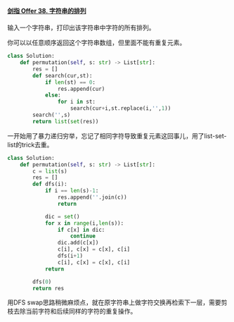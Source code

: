 #### [剑指 Offer 38. 字符串的排列](https://leetcode-cn.com/problems/zi-fu-chuan-de-pai-lie-lcof/)

输入一个字符串，打印出该字符串中字符的所有排列。

你可以以任意顺序返回这个字符串数组，但里面不能有重复元素。

```python
class Solution:
    def permutation(self, s: str) -> List[str]:
        res = []
        def search(cur,st):
            if len(st) == 0:
                res.append(cur)
            else:
                for i in st:
                    search(cur+i,st.replace(i,'',1))
        search('',s)
        return list(set(res))
```

一开始用了暴力递归穷举，忘记了相同字符导致重复元素这回事儿，用了list-set-list的trick去重。

```python
class Solution:
    def permutation(self, s: str) -> List[str]:
        c = list(s)
        res = []
        def dfs(i):
            if i == len(s)-1:
                res.append(''.join(c))
                return

            dic = set()
            for x in range(i,len(s)):
                if c[x] in dic:
                    continue
                dic.add(c[x])
                c[i], c[x] = c[x], c[i]
                dfs(i+1)
                c[i], c[x] = c[x], c[i]
            return

        dfs(0)
        return res
```

用DFS swap思路稍微麻烦点，就在原字符串上做字符交换再检索下一层，需要剪枝去除当前字符和后续同样的字符的重复操作。